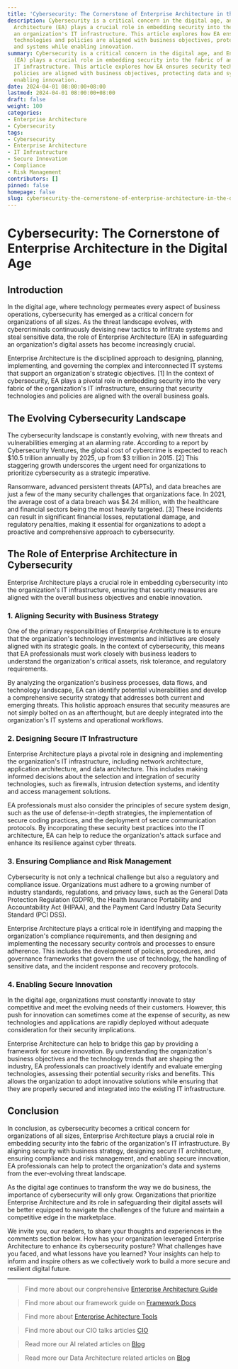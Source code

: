 ```yaml
---
title: 'Cybersecurity: The Cornerstone of Enterprise Architecture in the Digital Age'
description: Cybersecurity is a critical concern in the digital age, and Enterprise
  Architecture (EA) plays a crucial role in embedding security into the fabric of
  an organization's IT infrastructure. This article explores how EA ensures security
  technologies and policies are aligned with business objectives, protecting data
  and systems while enabling innovation.
summary: Cybersecurity is a critical concern in the digital age, and Enterprise Architecture
  (EA) plays a crucial role in embedding security into the fabric of an organization's
  IT infrastructure. This article explores how EA ensures security technologies and
  policies are aligned with business objectives, protecting data and systems while
  enabling innovation.
date: 2024-04-01 08:00:00+08:00
lastmod: 2024-04-01 08:00:00+08:00
draft: false
weight: 100
categories:
- Enterprise Architecture
- Cybersecurity
tags:
- Cybersecurity
- Enterprise Architecture
- IT Infrastructure
- Secure Innovation
- Compliance
- Risk Management
contributors: []
pinned: false
homepage: false
slug: cybersecurity-the-cornerstone-of-enterprise-architecture-in-the-digital-age
---
```



# Cybersecurity: The Cornerstone of Enterprise Architecture in the Digital Age

## Introduction

In the digital age, where technology permeates every aspect of business operations, cybersecurity has emerged as a critical concern for organizations of all sizes. As the threat landscape evolves, with cybercriminals continuously devising new tactics to infiltrate systems and steal sensitive data, the role of Enterprise Architecture (EA) in safeguarding an organization's digital assets has become increasingly crucial.

Enterprise Architecture is the disciplined approach to designing, planning, implementing, and governing the complex and interconnected IT systems that support an organization's strategic objectives. [1] In the context of cybersecurity, EA plays a pivotal role in embedding security into the very fabric of the organization's IT infrastructure, ensuring that security technologies and policies are aligned with the overall business goals.

## The Evolving Cybersecurity Landscape

The cybersecurity landscape is constantly evolving, with new threats and vulnerabilities emerging at an alarming rate. According to a report by Cybersecurity Ventures, the global cost of cybercrime is expected to reach $10.5 trillion annually by 2025, up from $3 trillion in 2015. [2] This staggering growth underscores the urgent need for organizations to prioritize cybersecurity as a strategic imperative.

Ransomware, advanced persistent threats (APTs), and data breaches are just a few of the many security challenges that organizations face. In 2021, the average cost of a data breach was $4.24 million, with the healthcare and financial sectors being the most heavily targeted. [3] These incidents can result in significant financial losses, reputational damage, and regulatory penalties, making it essential for organizations to adopt a proactive and comprehensive approach to cybersecurity.

## The Role of Enterprise Architecture in Cybersecurity

Enterprise Architecture plays a crucial role in embedding cybersecurity into the organization's IT infrastructure, ensuring that security measures are aligned with the overall business objectives and enable innovation.

### 1. Aligning Security with Business Strategy

One of the primary responsibilities of Enterprise Architecture is to ensure that the organization's technology investments and initiatives are closely aligned with its strategic goals. In the context of cybersecurity, this means that EA professionals must work closely with business leaders to understand the organization's critical assets, risk tolerance, and regulatory requirements.

By analyzing the organization's business processes, data flows, and technology landscape, EA can identify potential vulnerabilities and develop a comprehensive security strategy that addresses both current and emerging threats. This holistic approach ensures that security measures are not simply bolted on as an afterthought, but are deeply integrated into the organization's IT systems and operational workflows.

### 2. Designing Secure IT Infrastructure

Enterprise Architecture plays a pivotal role in designing and implementing the organization's IT infrastructure, including network architecture, application architecture, and data architecture. This includes making informed decisions about the selection and integration of security technologies, such as firewalls, intrusion detection systems, and identity and access management solutions.

EA professionals must also consider the principles of secure system design, such as the use of defense-in-depth strategies, the implementation of secure coding practices, and the deployment of secure communication protocols. By incorporating these security best practices into the IT architecture, EA can help to reduce the organization's attack surface and enhance its resilience against cyber threats.

### 3. Ensuring Compliance and Risk Management

Cybersecurity is not only a technical challenge but also a regulatory and compliance issue. Organizations must adhere to a growing number of industry standards, regulations, and privacy laws, such as the General Data Protection Regulation (GDPR), the Health Insurance Portability and Accountability Act (HIPAA), and the Payment Card Industry Data Security Standard (PCI DSS).

Enterprise Architecture plays a critical role in identifying and mapping the organization's compliance requirements, and then designing and implementing the necessary security controls and processes to ensure adherence. This includes the development of policies, procedures, and governance frameworks that govern the use of technology, the handling of sensitive data, and the incident response and recovery protocols.

### 4. Enabling Secure Innovation

In the digital age, organizations must constantly innovate to stay competitive and meet the evolving needs of their customers. However, this push for innovation can sometimes come at the expense of security, as new technologies and applications are rapidly deployed without adequate consideration for their security implications.

Enterprise Architecture can help to bridge this gap by providing a framework for secure innovation. By understanding the organization's business objectives and the technology trends that are shaping the industry, EA professionals can proactively identify and evaluate emerging technologies, assessing their potential security risks and benefits. This allows the organization to adopt innovative solutions while ensuring that they are properly secured and integrated into the existing IT infrastructure.

## Conclusion

In conclusion, as cybersecurity becomes a critical concern for organizations of all sizes, Enterprise Architecture plays a crucial role in embedding security into the fabric of the organization's IT infrastructure. By aligning security with business strategy, designing secure IT architecture, ensuring compliance and risk management, and enabling secure innovation, EA professionals can help to protect the organization's data and systems from the ever-evolving threat landscape.

As the digital age continues to transform the way we do business, the importance of cybersecurity will only grow. Organizations that prioritize Enterprise Architecture and its role in safeguarding their digital assets will be better equipped to navigate the challenges of the future and maintain a competitive edge in the marketplace.

We invite you, our readers, to share your thoughts and experiences in the comments section below. How has your organization leveraged Enterprise Architecture to enhance its cybersecurity posture? What challenges have you faced, and what lessons have you learned? Your insights can help to inform and inspire others as we collectively work to build a more secure and resilient digital future.



---

> Find more about our conprehensive [Enterprise Architecture Guide](/docs/ultimate-guides/chapter-1.1-introduction-of-enterprise-architecture/)

> Find more about our framework guide on [Framework Docs](/docs/frameworks/)

> Find more about [Enterprise Achitecture Tools](/docs/software-tools/)

> Find more about our CIO talks articles [CIO](/tags/cio/)

> Read more our AI related articles on [Blog](/tags/artificial-intelligence/)

> Read more our Data Architecture related articles on [Blog](/tags/data-architecture/)
